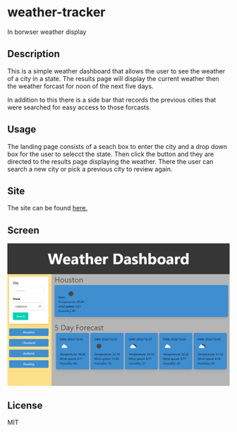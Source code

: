 # weather-tracker
In borwser weather display

## Description

This is a simple weather dashboard that allows the user to see the weather of a
city in a state. The results page will display the current weather then the 
weather forcast for noon of the next five days.

In addition to this there is a side bar that records the previous cities that 
were searched for easy access to those forcasts.

## Usage

The landing page consists of a seach box to enter the city and a drop down box
for the user to selecct the state. Then click the button and they are directed 
to the results page displaying the weather. There the user can search a new city
or pick a previous city to review again.

## Site

The site can be found [here.](https://cwen13.github.io/waether-tracker/)

## Screen 

![Screen shot of the results page showing a five day forcast](./assets/images/screenshot-WeatherDash.png)

## License

MIT 

